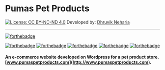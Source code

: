# Pumas Pet Products

[![License: CC BY-NC-ND 4.0](https://img.shields.io/badge/License-CC%20BY--NC--ND%204.0-lightgrey.svg)](https://creativecommons.org/licenses/by-nc-nd/4.0/) Developed by: [Dhruvik Neharia](www.dhruvikneharia.in) 

---

[![forthebadge](http://forthebadge.com/images/badges/built-with-wordpress.svg)](http://forthebadge.com)

[![forthebadge](http://forthebadge.com/images/badges/uses-html.svg)](http://forthebadge.com) [![forthebadge](http://forthebadge.com/images/badges/uses-css.svg)](http://forthebadge.com) [![forthebadge](http://forthebadge.com/images/badges/uses-js.svg)](http://forthebadge.com) [![forthebadge](http://forthebadge.com/images/badges/uses-git.svg)](http://forthebadge.com) [![forthebadge](http://forthebadge.com/images/badges/validated-html5.svg)](http://forthebadge.com)

#### An e-commerce website developed on Wordpress for a pet product store. [www.pumaspetproducts.com](http://www.pumaspetproducts.com).